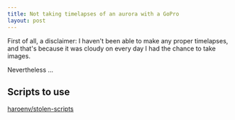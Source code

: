 ```yaml
---
title: Not taking timelapses of an aurora with a GoPro
layout: post
---
```

First of all, a disclaimer: I haven't been able to make any proper timelapses, and that's because it was cloudy on every day I had the chance to take images.

Nevertheless ...

## Scripts to use

[haroenv/stolen-scripts](https://github.com/haroenv/stolen-scripts)

